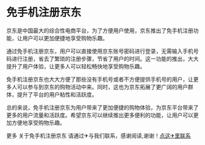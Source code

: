 # 免手机注册京东

京东是中国最大的综合性电商平台，为了方便用户使用，京东推出了免手机注册功能，让用户可以更加便捷地享受购物乐趣。

通过免手机注册京东，用户可以直接使用京东账号密码进行登录，无需输入手机号码进行注册，省去了繁琐的注册步骤，节省了用户的时间。这一功能的推出，大大提升了用户体验，让更多人可以轻松畅快地享受购物乐趣。

免手机注册京东也大大方便了那些没有手机号或者不方便提供手机号的用户，让更多人可以参与到京东的购物活动中来。同时，这也为京东拓展了更广阔的用户群体，提升了平台的用户粘性和活跃度。

总的来说，免手机注册京东为用户带来了更加便捷的购物体验，为京东平台带来了更多的用户流量和活跃度。希望京东可以继续推出更多便利的功能，让用户可以更加方便地享受购物乐趣。

更多 关于免手机注册京东 请通过✈与我们联系，感谢阅读,谢谢！[点这✈里联系](https://1.k02.cc)